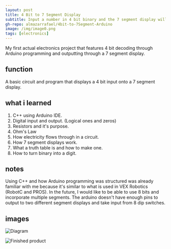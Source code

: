 ```yaml
---
layout: post
title: 4 Bit to 7 Segment Display
subtitle: Input a number in 4 bit binary and the 7 segment display will decode and output it.
gh-repo: almazarrafael/4bit-to-7Segment-Arduino
image: /img/image0.png
tags: [electronics]
---
```

My first actual electronics project that features 4 bit decoding through Arduino programming and outputting through a 7 segment display.

## function

A basic circuit and program that displays a 4 bit input onto a 7 segment display.

## what i learned

1. C++ using Arduino IDE.
2. Digital input and output. (Logical ones and zeros)
3. Resistors and it's purpose.
4. Ohm's Law
5. How electricity flows through in a circuit.
6. How 7 segment displays work.
7. What a truth table is and how to make one.
8. How to turn binary into a digit.

## notes

Using C++ and how Arduino programming was structured was already familiar with me because it's similar to what is used in VEX Robotics (RobotC and PROS). In the future, I would like to be able to use 8 bits and incorporate multiple segments. The arduino doesn't have enough pins to output to two different segment displays and take input from 8 dip switches.

## images

![Diagram](https://i.ibb.co/xXFB2GS/diagram.png)

![Finished product](https://cdn.discordapp.com/attachments/577007309461389312/578139679916949514/image0.png)
